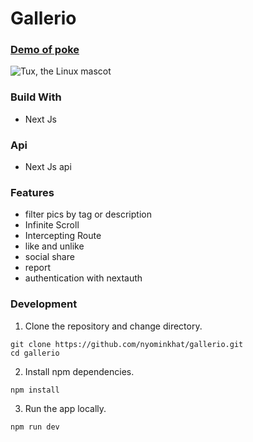 # Gallerio


### [Demo of poke](https://gallerio-gamma.vercel.app)

![Tux, the Linux mascot](https://res.cloudinary.com/nyominkhat/image/upload/v1699454994/screencapture-gallerio-gamma-vercel-app-signin-2023-11-08-21_19_11_rdvttk.png)

### Build With

- Next Js

### Api

- Next Js api

### Features

- filter pics by tag or description
- Infinite Scroll
- Intercepting Route
- like and unlike
- social share
- report
- authentication with nextauth


### Development

1. Clone the repository and change directory.
```
git clone https://github.com/nyominkhat/gallerio.git
cd gallerio
```

2. Install npm dependencies.
```
npm install
```

3. Run the app locally.
```
npm run dev
```







